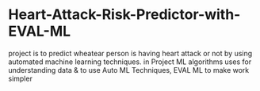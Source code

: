# Heart-Attack-Risk-Predictor-with-EVAL-ML
project is to predict wheatear person is having heart attack or not by using automated machine learning techniques. in Project ML algorithms uses for understanding data &amp; to use Auto ML Techniques, EVAL ML to make work simpler 
